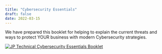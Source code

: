 ```yaml
---
title: "Cybersecurity Essentials"
draft: false
date: 2022-03-15
---
```

We have prepared this booklet for helping to explain the current threats and
ways to protect YOUR business with modern Cybersecurity strategies.

[![JP Technical Cybersecurity Essentials
Booklet](/images/JPTechnical_CybersecurityEssentials.png)](/JPTechnical_CybersecurityEssentials.pdf)
